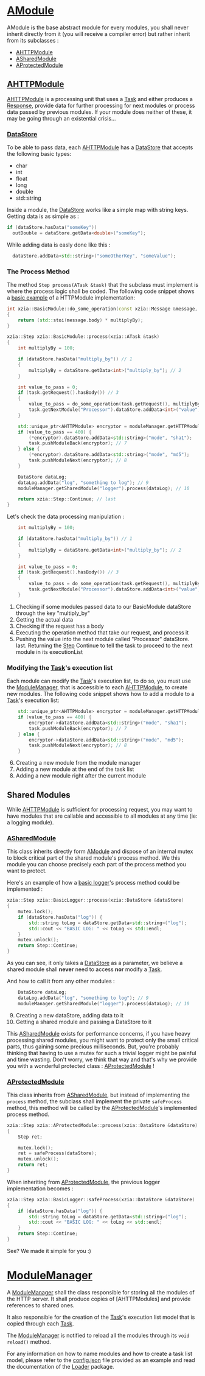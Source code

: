 # [AModule]
AModule is the base abstract module for every modules, you shall never inherit directly from it (you will receive a compiler error) but rather inherit from its subclasses :
* [AHTTPModule]
* [ASharedModule]
* [AProtectedModule]

## [AHTTPModule]
[AHTTPModule] is a processing unit that uses a [Task] and either produces a [Response], provide data for further processing for next modules or process data passed by previous modules. If your module does neither of these, it may be going through an existential crisis...

### [DataStore]
To be able to pass data, each [AHTTPModule] has a [DataStore] that accepts the following basic types:
* char
* int
* float
* long
* double
* std::string

Inside a module, the [DataStore] works like a simple map with string keys. Getting data is as simple as :
```cpp
if (dataStore.hasData("someKey"))
  outDouble = dataStore.getData<double>("someKey");
```

While adding data is easly done like this :
```cpp
  dataStore.addData<std::string>("someOtherKey", "someValue");
```


### The Process Method
The method `Step process(ATask &task)` that the subclass must implement is where the process logic shall be coded. The following code snippet shows a [basic example] of a HTTPModule implementation:

```cpp
int xzia::BasicModule::do_some_operation(const xzia::Message &message, int multiplyBy)
{
    return (std::stoi(message.body) * multiplyBy);
}

xzia::Step xzia::BasicModule::process(xzia::ATask &task)
{
    int multiplyBy = 100;

    if (dataStore.hasData("multiply_by")) // 1
    {
        multiplyBy = dataStore.getData<int>("multiply_by"); // 2
    }

    int value_to_pass = 0;
    if (task.getRequest().hasBody()) // 3
    {
        value_to_pass = do_some_operation(task.getRequest(), multiplyBy); // 4
        task.getNextModule("Processor").dataStore.addData<int>("value", value_to_pass); // 5
    }

    std::unique_ptr<AHTTPModule> encryptor = moduleManager.getHTTPModule("Encryptor"); // 6
    if (value_to_pass == 400) {
        (*encryptor).dataStore.addData<std::string>("mode", "sha1");
        task.pushModuleBack(encryptor); // 7
    } else {
        (*encryptor).dataStore.addData<std::string>("mode", "md5");
        task.pushModuleNext(encryptor); // 8
    }

    DataStore dataLog;
    dataLog.addData("log", "something to log"); // 9
    moduleManager.getSharedModule("logger").process(dataLog); // 10

    return xzia::Step::Continue; // last
}
```

Let's check the data processing manipulation :
```cpp
    int multiplyBy = 100;

    if (dataStore.hasData("multiply_by")) // 1
    {
        multiplyBy = dataStore.getData<int>("multiply_by"); // 2
    }

    int value_to_pass = 0;
    if (task.getRequest().hasBody()) // 3
    {
        value_to_pass = do_some_operation(task.getRequest(), multiplyBy); // 4
        task.getNextModule("Processor").dataStore.addData<int>("value", value_to_pass); // 5
    }
```
1. Checking if some modules passed data to our BasicModule dataStore through the key "multiply_by"
2. Getting the actual data
3. Checking if the request has a body
4. Executing the operation method that take our request, and process it
5. Pushing the value into the next module called "Processor" dataStore.
last. Returning the [Step] Continue to tell the task to proceed to the next module in its executionList

### Modifying the [Task]'s execution list
Each module can modify the [Task]'s execution list, to do so, you must use the [ModuleManager], that is accessible to each [AHTTPModule], to create new modules. 
The following code snippet shows how to add a module to a [Task]'s execution list:
```cpp
    std::unique_ptr<AHTTPModule> encryptor = moduleManager.getHTTPModule("Encryptor"); // 6
    if (value_to_pass == 400) {
        encryptor->dataStore.addData<std::string>("mode", "sha1");
        task.pushModuleBack(encryptor); // 7
    } else {
        encryptor->dataStore.addData<std::string>("mode", "md5");
        task.pushModuleNext(encryptor); // 8
    }
```
6. Creating a new module from the module manager
7. Adding a new module at the end of the task list
8. Adding a new module right after the current module

## Shared Modules
While [AHTTPModule] is sufficient for processing request, you may want to have modules that are callable and accessible to all modules at any time (ie: a logging module).

### [ASharedModule]
This class inherits directly form [AModule] and dispose of an internal mutex to block critical part of the shared module's process method. We this module you can choose precisely each part of the process method you want to protect. 

Here's an example of how a [basic logger]'s process method could be implemented :
```cpp
xzia::Step xzia::BasicLogger::process(xzia::DataStore &dataStore) 
{
    mutex.lock();
    if (dataStore.hasData("log")) {
        std::string toLog = dataStore.getData<std::string>("log");
        std::cout << "BASIC LOG: " << toLog << std::endl;
    }
    mutex.unlock();
    return Step::Continue;
}
```
As you can see, it only takes a [DataStore] as a parameter, we believe a shared module shall __never__ need to access __nor__ modify a [Task]. 

And how to call it from any other modules :
```cpp
    DataStore dataLog; 
    dataLog.addData("log", "something to log"); // 9 
    moduleManager.getSharedModule("logger").process(dataLog); // 10
```
9. Creating a new dataStore, adding data to it
10. Getting a shared module and passing a DataStore to it

This [ASharedModule] exists for performance concerns, if you have heavy processing shared modules, you might want to protect only the small critical parts, thus gaining some precious milliseconds. 
But, you're probably thinking that having to use a mutex for such a trivial logger might be painful and time wasting. Don't worry, we think that way and that's why we provide you with a wonderful protected class : [AProtectedModule] !

### [AProtectedModule]
This class inherits from [ASharedModule], but instead of implementing the `process` method, the subclass shall implement the private `safeProcess` method, this method will be called by the [AProtectedModule]'s implemented process method.
```cpp
xzia::Step xzia::AProtectedModule::process(xzia::DataStore &dataStore)
{
    Step ret;

    mutex.lock();
    ret = safeProcess(dataStore);
    mutex.unlock();
    return ret;
}
```

When inheriting from [AProtectedModule], the previous logger implementation becomes :
```cpp
xzia::Step xzia::BasicLogger::safeProcess(xzia::DataStore &dataStore) 
{
    if (dataStore.hasData("log")) {
        std::string toLog = dataStore.getData<std::string>("log");
        std::cout << "BASIC LOG: " << toLog << std::endl;
    }
    return Step::Continue;
}
```

See? We made it simple for you :)

# [ModuleManager]
A [ModuleManager] shall the class responsible for storing all the modules of the HTTP server. It shall produce copies of [AHTTPModules]
and provide references to shared ones.

It also responsible for the creation of the [Task]'s execution list model that is copied through each [Task].

The [ModuleManager] is notified to reload all the modules through its `void reload()` method.

For any information on how to name modules and how to create a task list model, please refer to the [config.json] file provided as an example and read the documentation of the [Loader] package.

[Loader]: https://github.com/PierreBougon/ExistenZIA/blob/master/API/include/loader
[config.json]: https://github.com/PierreBougon/ExistenZIA/blob/master/Examples/config.json
[AModule]: https://github.com/PierreBougon/ExistenZIA/blob/master/API/include/modules/AModule.hpp
[AHTTPModule]: https://github.com/PierreBougon/ExistenZIA/blob/master/API/include/modules/AHTTPModule.hpp
[ASharedModule]: https://github.com/PierreBougon/ExistenZIA/blob/master/API/include/modules/ASharedModule.hpp
[AProtectedModule]: https://github.com/PierreBougon/ExistenZIA/blob/master/API/include/modules/AProtectedModule.hpp
[ModuleManager]: https://github.com/PierreBougon/ExistenZIA/blob/master/API/include/modules/AModuleManager.hpp
[Task]: https://github.com/PierreBougon/ExistenZIA/blob/master/API/include/task/ITask.hpp
[Response]: https://github.com/PierreBougon/ExistenZIA/blob/master/API/include/http/Response.hpp
[DataStore]: https://github.com/PierreBougon/ExistenZIA/blob/master/API/include/modules/DataStore.hpp
[Step]: https://github.com/PierreBougon/ExistenZIA/blob/master/API/include/modules/Step.hpp
[basic logger]: https://github.com/PierreBougon/ExistenZIA/blob/master/Examples/BasicModule.cpp
[basic example]: https://github.com/PierreBougon/ExistenZIA/blob/master/Examples/BasicModule.cpp
